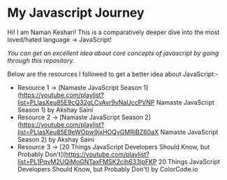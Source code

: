 # My Javascript Journey

Hi! I am Naman Keshari! 
This is a comparatively deeper dive into the most loved/hated language -> JavaScript!

*You can get an excellent idea about core concepts of javascript by going through this repository.*

Below are the resources I followed to get a better idea about JavaScript:- 

- Resource 1 -> [Namaste JavaScript Season 1](https://youtube.com/playlist?list=PLlasXeu85E9cQ32gLCvAvr9vNaUccPVNP Namaste JavaScript Season 1) by Akshay Saini
- Resource 2 -> [Namaste JavaScript Season 2](https://youtube.com/playlist?list=PLlasXeu85E9eWOpw9jxHOQyGMRiBZ60aX Namaste JavaScript Season 2) by Akshay Saini
- Resource 3 -> [20 Things JavaScript Developers Should Know, but Probably Don't](https://youtube.com/playlist?list=PL1PqvM2UQiMoGNTaxFMSK2cih633lpFKP 20 Things JavaScript Developers Should Know, but Probably Don't) by ColorCode.io
